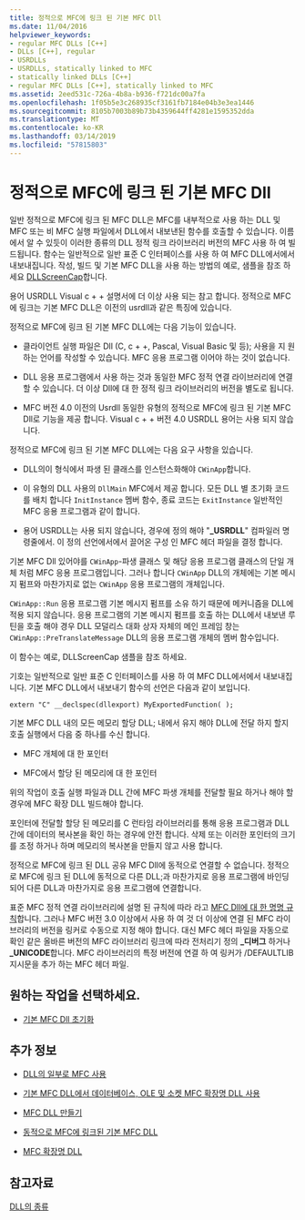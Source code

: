 ```yaml
---
title: 정적으로 MFC에 링크 된 기본 MFC Dll
ms.date: 11/04/2016
helpviewer_keywords:
- regular MFC DLLs [C++]
- DLLs [C++], regular
- USRDLLs
- USRDLLs, statically linked to MFC
- statically linked DLLs [C++]
- regular MFC DLLs [C++], statically linked to MFC
ms.assetid: 2eed531c-726a-4b8a-b936-f721dc00a7fa
ms.openlocfilehash: 1f05b5e3c268935cf3161fb7184e04b3e3ea1446
ms.sourcegitcommit: 8105b7003b89b73b4359644ff4281e1595352dda
ms.translationtype: MT
ms.contentlocale: ko-KR
ms.lasthandoff: 03/14/2019
ms.locfileid: "57815803"
---
```

# <a name="regular-mfc-dlls-statically-linked-to-mfc"></a>정적으로 MFC에 링크 된 기본 MFC Dll

일반 정적으로 MFC에 링크 된 MFC DLL은 MFC를 내부적으로 사용 하는 DLL 및 MFC 또는 비 MFC 실행 파일에서 DLL에서 내보낸된 함수를 호출할 수 있습니다. 이름에서 알 수 있듯이 이러한 종류의 DLL 정적 링크 라이브러리 버전의 MFC 사용 하 여 빌드됩니다. 함수는 일반적으로 일반 표준 C 인터페이스를 사용 하 여 MFC DLL에서에서 내보내집니다. 작성, 빌드 및 기본 MFC DLL을 사용 하는 방법의 예로, 샘플을 참조 하세요 [DLLScreenCap](https://github.com/Microsoft/VCSamples/tree/master/VC2010Samples/MFC/advanced/DllScreenCap)합니다.

용어 USRDLL Visual c + + 설명서에 더 이상 사용 되는 참고 합니다. 정적으로 MFC에 링크는 기본 MFC DLL은 이전의 usrdll과 같은 특징에 있습니다.

정적으로 MFC에 링크 된 기본 MFC DLL에는 다음 기능이 있습니다.

- 클라이언트 실행 파일은 Dll (C, c + +, Pascal, Visual Basic 및 등); 사용을 지 원하는 언어를 작성할 수 있습니다. MFC 응용 프로그램 이어야 하는 것이 없습니다.

- DLL 응용 프로그램에서 사용 하는 것과 동일한 MFC 정적 연결 라이브러리에 연결할 수 있습니다. 더 이상 Dll에 대 한 정적 링크 라이브러리의 버전을 별도로 됩니다.

- MFC 버전 4.0 이전의 Usrdll 동일한 유형의 정적으로 MFC에 링크 된 기본 MFC Dll로 기능을 제공 합니다. Visual c + + 버전 4.0 USRDLL 용어는 사용 되지 않습니다.

정적으로 MFC에 링크 된 기본 MFC DLL에는 다음 요구 사항을 있습니다.

- DLL의이 형식에서 파생 된 클래스를 인스턴스화해야 `CWinApp`합니다.

- 이 유형의 DLL 사용의 `DllMain` MFC에서 제공 합니다. 모든 DLL 별 초기화 코드를 배치 합니다 `InitInstance` 멤버 함수, 종료 코드는 `ExitInstance` 일반적인 MFC 응용 프로그램과 같이 합니다.

- 용어 USRDLL는 사용 되지 않습니다, 경우에 정의 해야 "**_USRDLL**" 컴파일러 명령줄에서. 이 정의 선언에서에서 끌어온 구성 인 MFC 헤더 파일을 결정 합니다.

기본 MFC Dll 있어야를 `CWinApp`-파생 클래스 및 해당 응용 프로그램 클래스의 단일 개체 처럼 MFC 응용 프로그램입니다. 그러나 합니다 `CWinApp` DLL의 개체에는 기본 메시지 펌프와 마찬가지로 없는 `CWinApp` 응용 프로그램의 개체입니다.

`CWinApp::Run` 응용 프로그램 기본 메시지 펌프를 소유 하기 때문에 메커니즘을 DLL에 적용 되지 않습니다. 응용 프로그램의 기본 메시지 펌프를 호출 하는 DLL에서 내보낸 루틴을 호출 해야 경우 DLL 모덜리스 대화 상자 자체의 메인 프레임 창는 `CWinApp::PreTranslateMessage` DLL의 응용 프로그램 개체의 멤버 함수입니다.

이 함수는 예로, DLLScreenCap 샘플을 참조 하세요.

기호는 일반적으로 일반 표준 C 인터페이스를 사용 하 여 MFC DLL에서에서 내보내집니다. 기본 MFC DLL에서 내보내기 함수의 선언은 다음과 같이 보입니다.

```
extern "C" __declspec(dllexport) MyExportedFunction( );
```

기본 MFC DLL 내의 모든 메모리 할당 DLL; 내에서 유지 해야 DLL에 전달 하지 할지 호출 실행에서 다음 중 하나를 수신 합니다.

- MFC 개체에 대 한 포인터

- MFC에서 할당 된 메모리에 대 한 포인터

위의 작업이 호출 실행 파일과 DLL 간에 MFC 파생 개체를 전달할 필요 하거나 해야 할 경우에 MFC 확장 DLL 빌드해야 합니다.

포인터에 전달할 할당 된 메모리를 C 런타임 라이브러리를 통해 응용 프로그램과 DLL 간에 데이터의 복사본을 확인 하는 경우에 안전 합니다. 삭제 또는 이러한 포인터의 크기를 조정 하거나 하며 메모리의 복사본을 만들지 않고 사용 합니다.

정적으로 MFC에 링크 된 DLL 공유 MFC Dll에 동적으로 연결할 수 없습니다. 정적으로 MFC에 링크 된 DLL에 동적으로 다른 DLL;과 마찬가지로 응용 프로그램에 바인딩되어 다른 DLL과 마찬가지로 응용 프로그램에 연결합니다.

표준 MFC 정적 연결 라이브러리에 설명 된 규칙에 따라 라고 [MFC Dll에 대 한 명명 규칙](../mfc/mfc-library-versions.md#mfc-static-library-naming-conventions)합니다. 그러나 MFC 버전 3.0 이상에서 사용 하 여 것 더 이상에 연결 된 MFC 라이브러리의 버전을 링커로 수동으로 지정 해야 합니다. 대신 MFC 헤더 파일을 자동으로 확인 같은 올바른 버전의 MFC 라이브러리 링크에 따라 전처리기 정의  **\_디버그** 하거나 **_UNICODE**합니다. MFC 라이브러리의 특정 버전에 연결 하 여 링커가 /DEFAULTLIB 지시문을 추가 하는 MFC 헤더 파일.

## <a name="what-do-you-want-to-do"></a>원하는 작업을 선택하세요.

- [기본 MFC Dll 초기화](run-time-library-behavior.md#initializing-regular-dlls)

## <a name="what-do-you-want-to-know-more-about"></a>추가 정보

- [DLL의 일부로 MFC 사용](../mfc/tn011-using-mfc-as-part-of-a-dll.md)

- [기본 MFC DLL에서 데이터베이스, OLE 및 소켓 MFC 확장명 DLL 사용](using-database-ole-and-sockets-extension-dlls-in-regular-dlls.md)

- [MFC DLL 만들기](../mfc/reference/mfc-dll-wizard.md)

- [동적으로 MFC에 링크된 기본 MFC DLL](regular-dlls-dynamically-linked-to-mfc.md)

- [MFC 확장명 DLL](extension-dlls-overview.md)

## <a name="see-also"></a>참고자료

[DLL의 종류](kinds-of-dlls.md)
